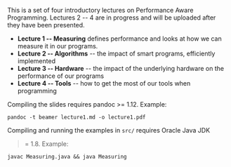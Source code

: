 This is a set of four introductory lectures on Performance Aware
Programming. Lectures 2 -- 4 are in progress and will be uploaded
after they have been presented.

* __Lecture 1 -- Measuring__ defines performance and looks at how we can measure it in
  our programs.
*  __Lecture 2 -- Algorithms__ -- the impact of smart programs, efficiently
   implemented
* __Lecture 3 -- Hardware__ -- the impact of the underlying hardware on the
   performance of our programs
* __Lecture 4 -- Tools__ -- how to get the most of our tools when programming

Compiling the slides requires pandoc >= 1.12. Example:

```
pandoc -t beamer lecture1.md -o lecture1.pdf
```

Compiling and running the examples in `src/` requires Oracle Java JDK
>= 1.8. Example:

```
javac Measuring.java && java Measuring
```
